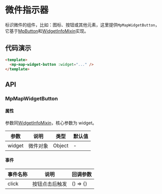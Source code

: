 # 微件指示器

标识微件的组件，比如：图标、按钮或其他元素，这里提供`MpMapWidgetButton`，它基于[MpButton](/zh/components/common/button.html)和[WidgetInfoMixin](/zh/api/reference/widget-info-mixin.html)实现。

## 代码演示

```html
<template>
  <mp-map-widget-button :widget="..." />
</template>
```

## API

### MpMapWidgetButton

#### 属性

参数同[WidgetInfoMixin](/zh/api/reference/widget-info-mixin.html)，核心参数为 widget。

| 参数   | 说明     | 类型   | 默认值 |
| ------ | -------- | ------ | ------ |
| widget | 微件对象 | Object | -      |

#### 事件

| 事件名称 | 说明           | 回调参数 |
| -------- | -------------- | -------- |
| click    | 按钮点击后触发 | () => {} |
